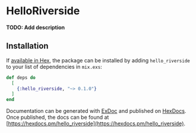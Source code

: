 # HelloRiverside

**TODO: Add description**

## Installation

If [available in Hex](https://hex.pm/docs/publish), the package can be installed
by adding `hello_riverside` to your list of dependencies in `mix.exs`:

```elixir
def deps do
  [
    {:hello_riverside, "~> 0.1.0"}
  ]
end
```

Documentation can be generated with [ExDoc](https://github.com/elixir-lang/ex_doc)
and published on [HexDocs](https://hexdocs.pm). Once published, the docs can
be found at [https://hexdocs.pm/hello_riverside](https://hexdocs.pm/hello_riverside).

